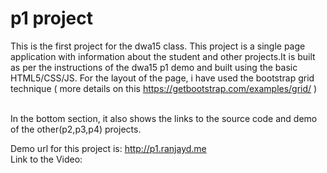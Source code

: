 # p1 project

This is the first project for the dwa15 class. This project is a single page application with information about the student and other projects.It is built as per the instructions of the dwa15 p1 demo and built using the basic HTML5/CSS/JS. For the layout of the page, i have used the bootstrap grid technique ( more details on this https://getbootstrap.com/examples/grid/ )

<br>
In the bottom section, it also shows the links to the source code and demo of the other(p2,p3,p4) projects.
<br>

Demo url for this project is: http://p1.ranjayd.me
<br>
Link to the Video: <placeholder>
<br> 
